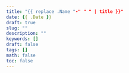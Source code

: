 ```yaml
---
title: "{{ replace .Name "-" " " | title }}"
date: {{ .Date }}
draft: true
slug: ""
description: ""
keywords: []
draft: false
tags: []
math: false
toc: false
---
```


